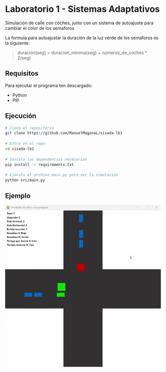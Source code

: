 # Laboratorio 1 - Sistemas Adaptativos
Simulación de calle con coches, junto con un sistema de autoajuste para cambiar el color de los semaforos

La formula para autoajustar la duración de la luz verde de los semaforos es la siguiente:
> duracion(seg) = duracion_minima(seg) + números_de_coches * 2(seg)

## Requisitos
Para ejecutar el programa ten descargado:
- Python
- PIP

## Ejecución
```sh
# Clona el repositorio
git clone https://github.com/ManuelMaganaL/sisada-lb1

# Entra en el repo
cd sisada-lb1

# Instala las dependencias necesarias
pip install -r requirements.txt

# Ejecuta el archivo main.py para ver la simulación
python src/main.py
```

## Ejemplo
![Foto de ejemplo](./img/demo.gif)
